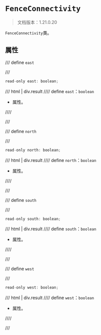 # `FenceConnectivity`

> 文档版本：1.21.0.20

`FenceConnectivity`类。

## 属性

/// define
`east`


///

```js
read-only east: boolean;
```

/// html | div.result
//// define
`east`：`boolean`

- 属性。


////

///


/// define
`north`


///

```js
read-only north: boolean;
```

/// html | div.result
//// define
`north`：`boolean`

- 属性。


////

///


/// define
`south`


///

```js
read-only south: boolean;
```

/// html | div.result
//// define
`south`：`boolean`

- 属性。


////

///


/// define
`west`


///

```js
read-only west: boolean;
```

/// html | div.result
//// define
`west`：`boolean`

- 属性。


////

///

